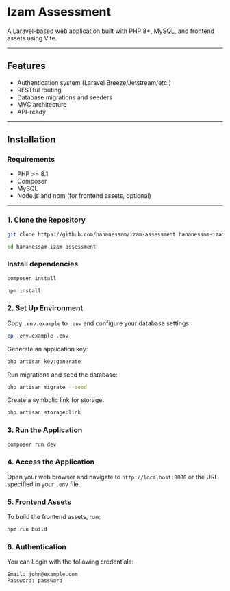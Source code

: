 # Izam Assessment

A Laravel-based web application built with PHP 8+, MySQL, and frontend assets using Vite.

---

## Features

- Authentication system (Laravel Breeze/Jetstream/etc.)
- RESTful routing
- Database migrations and seeders
- MVC architecture
- API-ready

---

## Installation

### Requirements

- PHP >= 8.1
- Composer
- MySQL
- Node.js and npm (for frontend assets, optional)

---

### 1. Clone the Repository
```bash
git clone https://github.com/hananessam/izam-assessment hananessam-izam-assessment

cd hananessam-izam-assessment
```

### Install dependencies

```bash
composer install
```

```bash
npm install
```

### 2. Set Up Environment
Copy `.env.example` to `.env` and configure your database settings.

```bash
cp .env.example .env
```
Generate an application key:

```bash
php artisan key:generate
```
Run migrations and seed the database:

```bash
php artisan migrate --seed
```

Create a symbolic link for storage:

```bash
php artisan storage:link
```

### 3. Run the Application

```bash
composer run dev
```

### 4. Access the Application
Open your web browser and navigate to `http://localhost:8000` or the URL specified in your `.env` file.

### 5. Frontend Assets
To build the frontend assets, run:

```bash
npm run build
```

<!--  login -->
### 6. Authentication
You can Login with the following credentials:

```bash
Email: john@example.com
Password: password
```
